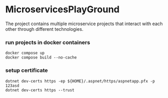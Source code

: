# MicroservicesPlayGround
The project contains multiple microservice projects that interact with each other through different technologies.


### run projects in docker containers
```
docker compose up
docker compose build --no-cache
```

### setup certificate
```
dotnet dev-certs https -ep ${HOME}/.aspnet/https/aspnetapp.pfx -p 123asd
dotnet dev-certs https --trust
```
